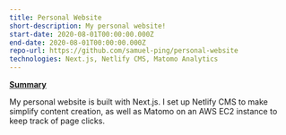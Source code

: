 ```yaml
---
title: Personal Website
short-description: My personal website!
start-date: 2020-08-01T00:00:00.000Z
end-date: 2020-08-01T00:00:00.000Z
repo-url: https://github.com/samuel-ping/personal-website
technologies: Next.js, Netlify CMS, Matomo Analytics
---
```


<ins>**Summary**</ins>

My personal website is built with Next.js. I set up Netlify CMS to make simplify content creation, as well as Matomo on an AWS EC2 instance to keep track of page clicks.
